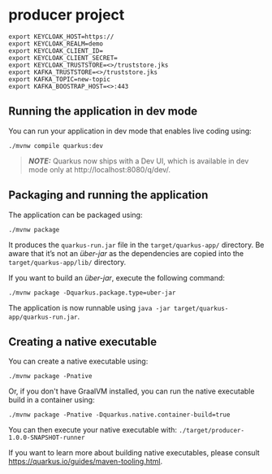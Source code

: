 # producer project

```
export KEYCLOAK_HOST=https://
export KEYCLOAK_REALM=demo
export KEYCLOAK_CLIENT_ID=
export KEYCLOAK_CLIENT_SECRET=
export KEYCLOAK_TRUSTSTORE=<>/truststore.jks
export KAFKA_TRUSTSTORE=<>/truststore.jks
export KAFKA_TOPIC=new-topic
export KAFKA_BOOSTRAP_HOST=<>:443
```


## Running the application in dev mode

You can run your application in dev mode that enables live coding using:
```shell script
./mvnw compile quarkus:dev
```






> **_NOTE:_**  Quarkus now ships with a Dev UI, which is available in dev mode only at http://localhost:8080/q/dev/.

## Packaging and running the application

The application can be packaged using:
```shell script
./mvnw package
```
It produces the `quarkus-run.jar` file in the `target/quarkus-app/` directory.
Be aware that it’s not an _über-jar_ as the dependencies are copied into the `target/quarkus-app/lib/` directory.

If you want to build an _über-jar_, execute the following command:
```shell script
./mvnw package -Dquarkus.package.type=uber-jar
```

The application is now runnable using `java -jar target/quarkus-app/quarkus-run.jar`.

## Creating a native executable

You can create a native executable using: 
```shell script
./mvnw package -Pnative
```

Or, if you don't have GraalVM installed, you can run the native executable build in a container using: 
```shell script
./mvnw package -Pnative -Dquarkus.native.container-build=true
```

You can then execute your native executable with: `./target/producer-1.0.0-SNAPSHOT-runner`

If you want to learn more about building native executables, please consult https://quarkus.io/guides/maven-tooling.html.

